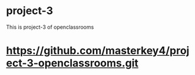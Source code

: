 # project-3
This is project-3 of openclassrooms
# https://github.com/masterkey4/project-3-openclassrooms.git
# 
